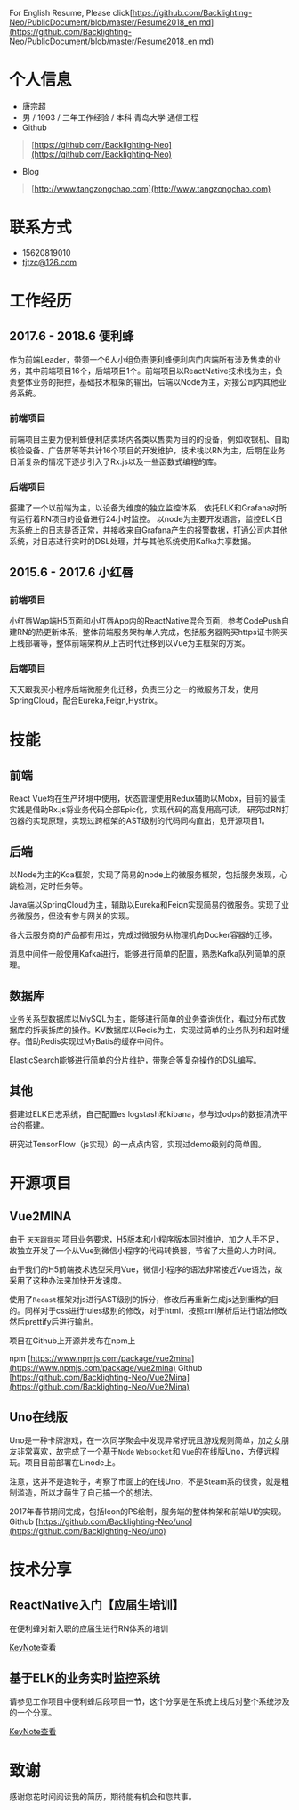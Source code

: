 For English Resume, Please click[https://github.com/Backlighting-Neo/PublicDocument/blob/master/Resume2018_en.md](https://github.com/Backlighting-Neo/PublicDocument/blob/master/Resume2018_en.md)

# 个人信息

 - 唐宗超
 - 男 / 1993 / 三年工作经验 / 本科 青岛大学 通信工程
 - Github
 > [https://github.com/Backlighting-Neo](https://github.com/Backlighting-Neo)
 - Blog
 > [http://www.tangzongchao.com](http://www.tangzongchao.com)

# 联系方式

- 15620819010
- tjtzc@126.com

# 工作经历

## 2017.6 - 2018.6 便利蜂

作为前端Leader，带领一个6人小组负责便利蜂便利店门店端所有涉及售卖的业务，其中前端项目16个，后端项目1个。前端项目以ReactNative技术栈为主，负责整体业务的把控，基础技术框架的输出，后端以Node为主，对接公司内其他业务系统。

### 前端项目

前端项目主要为便利蜂便利店卖场内各类以售卖为目的的设备，例如收银机、自助核验设备、广告屏等等共计16个项目的开发维护，技术栈以RN为主，后期在业务日渐复杂的情况下逐步引入了Rx.js以及一些函数式编程的库。

### 后端项目

搭建了一个以前端为主，以设备为维度的独立监控体系，依托ELK和Grafana对所有运行着RN项目的设备进行24小时监控。
以node为主要开发语言，监控ELK日志系统上的日志是否正常，并接收来自Grafana产生的报警数据，打通公司内其他系统，对日志进行实时的DSL处理，并与其他系统使用Kafka共享数据。

## 2015.6 - 2017.6 小红唇

### 前端项目

小红唇Wap端H5页面和小红唇App内的ReactNative混合页面，参考CodePush自建RN的热更新体系，整体前端服务架构单人完成，包括服务器购买https证书购买上线部署等，整体前端架构从上古时代迁移到以Vue为主框架的方案。

### 后端项目

天天跟我买小程序后端微服务化迁移，负责三分之一的微服务开发，使用SpringCloud，配合Eureka,Feign,Hystrix。

# 技能

## 前端

React Vue均在生产环境中使用，状态管理使用Redux辅助以Mobx，目前的最佳实践是借助Rx.js将业务代码全部Epic化，实现代码的高复用高可读。
研究过RN打包器的实现原理，实现过跨框架的AST级别的代码同构直出，见开源项目1。

## 后端

以Node为主的Koa框架，实现了简易的node上的微服务框架，包括服务发现，心跳检测，定时任务等。

Java端以SpringCloud为主，辅助以Eureka和Feign实现简易的微服务。实现了业务微服务，但没有参与网关的实现。

各大云服务商的产品都有用过，完成过微服务从物理机向Docker容器的迁移。

消息中间件一般使用Kafka进行，能够进行简单的配置，熟悉Kafka队列简单的原理。

## 数据库

业务关系型数据库以MySQL为主，能够进行简单的业务查询优化，看过分布式数据库的拆表拆库的操作。KV数据库以Redis为主，实现过简单的业务队列和超时缓存。借助Redis实现过MyBatis的缓存中间件。

ElasticSearch能够进行简单的分片维护，带聚合等复杂操作的DSL编写。

## 其他

搭建过ELK日志系统，自己配置es logstash和kibana，参与过odps的数据清洗平台的搭建。

研究过TensorFlow（js实现）的一点点内容，实现过demo级别的简单图。

# 开源项目

## Vue2MINA

由于 ```天天跟我买``` 项目业务要求，H5版本和小程序版本同时维护，加之人手不足，故独立开发了一个从Vue到微信小程序的代码转换器，节省了大量的人力时间。

由于我们的H5前端技术选型采用Vue，微信小程序的语法非常接近Vue语法，故采用了这种办法来加快开发速度。

使用了`Recast`框架对js进行AST级别的拆分，修改后再重新生成js达到重构的目的。同样对于css进行rules级别的修改，对于html，按照xml解析后进行语法修改然后prettify后进行输出。

项目在Github上开源并发布在npm上

npm  [https://www.npmjs.com/package/vue2mina](https://www.npmjs.com/package/vue2mina)
Github [https://github.com/Backlighting-Neo/Vue2Mina](https://github.com/Backlighting-Neo/Vue2Mina)

## Uno在线版

Uno是一种卡牌游戏，在一次同学聚会中发现异常好玩且游戏规则简单，加之女朋友非常喜欢，故完成了一个基于`Node` `Websocket`和 `Vue`的在线版Uno，方便远程玩。项目目前部署在Linode上。

注意，这并不是造轮子，考察了市面上的在线Uno，不是Steam系的很贵，就是粗制滥造，所以才萌生了自己搞一个的想法。

2017年春节期间完成，包括Icon的PS绘制，服务端的整体构架和前端UI的实现。
Github [https://github.com/Backlighting-Neo/uno](https://github.com/Backlighting-Neo/uno)

# 技术分享

## ReactNative入门【应届生培训】

在便利蜂对新入职的应届生进行RN体系的培训

[KeyNote查看](https://github.com/Backlighting-Neo/PublicDocument/blob/master/ReactNativeAtBlibee.pdf)

## 基于ELK的业务实时监控系统

请参见工作项目中便利蜂后段项目一节，这个分享是在系统上线后对整个系统涉及的一个分享。

[KeyNote查看](https://github.com/Backlighting-Neo/PublicDocument/blob/master/ELKbasedDeviceMonitorSystem.pdf)


# 致谢
感谢您花时间阅读我的简历，期待能有机会和您共事。